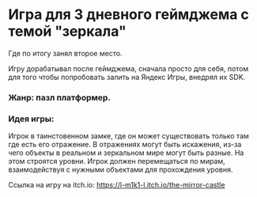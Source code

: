 # Игра для 3 дневного геймджема с темой "зеркала"
Где по итогу занял второе место.

Игру дорабатывал после геймджема, сначала просто для себя, потом для того чтобы попробовать залить на Яндекс Игры, внедрял их SDK.
### Жанр: пазл платформер.
### Идея игры: 
Игрок в таинстовенном замке, где он может существовать только там где есть его отражение. В отражениях могут быть искажения, из-за чего объекты в реальном и зеркальном мире могут быть разные.
На этом строятся уровни. Игрок должен перемещаться по мирам, взаимодействуя с нужными объектами для прохождения уровня.

Ссылка на игру на itch.io: https://l-m1k1-l.itch.io/the-mirror-castle
